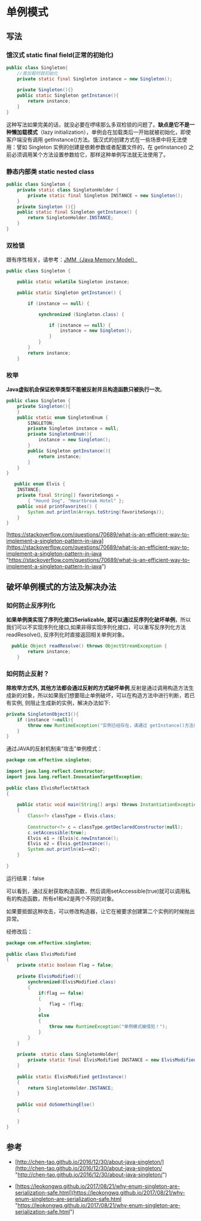 # 单例模式

## 写法

### 饿汉式 static final field(正常的初始化)

```java
public class Singleton{
    //类加载时就初始化
    private static final Singleton instance = new Singleton();
    
    private Singleton(){}
    public static Singleton getInstance(){
        return instance;
    }
}
```

这种写法如果完美的话，就没必要在啰嗦那么多双检锁的问题了。**缺点是它不是一种懒加载模式**（lazy initialization），单例会在加载类后一开始就被初始化，即使客户端没有调用 getInstance()方法。饿汉式的创建方式在一些场景中将无法使用：譬如 Singleton 实例的创建是依赖参数或者配置文件的，在 getInstance() 之前必须调用某个方法设置参数给它，那样这种单例写法就无法使用了。

### 静态内部类 static nested class

```java
public class Singleton {  
    private static class SingletonHolder {  
        private static final Singleton INSTANCE = new Singleton();  
    }  
    private Singleton (){}  
    public static final Singleton getInstance() {  
        return SingletonHolder.INSTANCE; 
    }  
}
```

### 双检锁

跟有序性相关，请参考：[JMM（Java Memory Model）](<../../JAVA 技术栈/JMM（Java Memory Model）/JMM（Java Memory Model）.md> "JMM（Java Memory Model）")

```java
public class Singleton {

    public static volatile Singleton instance;

    public static Singleton getInstance() {

        if (instance == null) {

            synchronized (Singleton.class) {

                if (instance == null) {
                    instance = new Singleton();
                }
            }
        }
        return instance;
    }
```

### 枚举&#x20;

**Java虚拟机会保证枚举类型不能被反射并且构造函数只被执行一次**。

```java
public class Singleton {
    private Singleton(){
    }   
    public static enum SingletonEnum {
        SINGLETON;
        private Singleton instance = null;
        private SingletonEnum(){
            instance = new Singleton();
        }
        public Singleton getInstance(){
            return instance;
        }
    }
}
```

```java
   public enum Elvis {
    INSTANCE;
    private final String[] favoriteSongs =
        { "Hound Dog", "Heartbreak Hotel" };
    public void printFavorites() {
        System.out.println(Arrays.toString(favoriteSongs));
    }
}
```

[https://stackoverflow.com/questions/70689/what-is-an-efficient-way-to-implement-a-singleton-pattern-in-java](https://stackoverflow.com/questions/70689/what-is-an-efficient-way-to-implement-a-singleton-pattern-in-java "https://stackoverflow.com/questions/70689/what-is-an-efficient-way-to-implement-a-singleton-pattern-in-java")

## 破坏单例模式的方法及解决办法

### 如何防止反序列化

**如果单例类实现了序列化接口Serializable, 就可以通过反序列化破坏单例**，所以我们可以不实现序列化接口,如果非得实现序列化接口，可以重写反序列化方法readResolve(), 反序列化时直接返回相关单例对象。

```java
  public Object readResolve() throws ObjectStreamException {
        return instance;
    }

```

### 如何防止反射？

**除枚举方式外, 其他方法都会通过反射的方式破坏单例**,反射是通过调用构造方法生成新的对象，所以如果我们想要阻止单例破坏，可以在构造方法中进行判断，若已有实例, 则阻止生成新的实例，解决办法如下:

```java
private SingletonObject1(){
    if (instance !=null){
        throw new RuntimeException("实例已经存在，请通过 getInstance()方法获取");
    }
}

```

通过JAVA的反射机制来“攻击”单例模式：

```java
package com.effective.singleton;
 
import java.lang.reflect.Constructor;
import java.lang.reflect.InvocationTargetException;
 
public class ElvisReflectAttack
{
 
    public static void main(String[] args) throws InstantiationException, IllegalAccessException, IllegalArgumentException, InvocationTargetException, NoSuchMethodException, SecurityException
    {
        Class<?> classType = Elvis.class;
 
        Constructor<?> c = classType.getDeclaredConstructor(null);
        c.setAccessible(true);
        Elvis e1 = (Elvis)c.newInstance();
        Elvis e2 = Elvis.getInstance();
        System.out.println(e1==e2);
    }
 
}
```

运行结果：false &#x20;

可以看到，通过反射获取构造函数，然后调用setAccessible(true)就可以调用私有的构造函数，所有e1和e2是两个不同的对象。 &#x20;

如果要抵御这种攻击，可以修改构造器，让它在被要求创建第二个实例的时候抛出异常。 &#x20;

经修改后：

```java
package com.effective.singleton;
 
public class ElvisModified
{
    private static boolean flag = false;
 
    private ElvisModified(){
        synchronized(ElvisModified.class)
        {
            if(flag == false)
            {
                flag = !flag;
            }
            else
            {
                throw new RuntimeException("单例模式被侵犯！");
            }
        }
    }
 
    private  static class SingletonHolder{
        private static final ElvisModified INSTANCE = new ElvisModified();
    }
 
    public static ElvisModified getInstance()
    {
        return SingletonHolder.INSTANCE;
    }
 
    public void doSomethingElse()
    {
 
    }
}
```

## 参考

*   [http://chen-tao.github.io/2016/12/30/about-java-singleton/](http://chen-tao.github.io/2016/12/30/about-java-singleton/ "http://chen-tao.github.io/2016/12/30/about-java-singleton/")

*   [https://leokongwq.github.io/2017/08/21/why-enum-singleton-are-serialization-safe.html](https://leokongwq.github.io/2017/08/21/why-enum-singleton-are-serialization-safe.html "https://leokongwq.github.io/2017/08/21/why-enum-singleton-are-serialization-safe.html")
